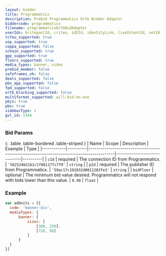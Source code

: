 ```yaml
---
layout: bidder
title: Programmaticx
description: Prebid Programmaticx Ortb Bidder Adaptor
biddercode: programmaticx
filename: programmaticxOrtbBidAdapter
userIds: britepoolId, criteo, id5Id, identityLink, liveIntentId, netId, parrableId, pubCommonId, unifiedId
tcfeu_supported: true
usp_supported: true
coppa_supported: false
schain_supported: true
gpp_supported: true
floors_supported: true
media_types: banner, video
prebid_member: false
safeframes_ok: false
deals_supported: false
pbs_app_supported: false
fpd_supported: false
ortb_blocking_supported: false
multiformat_supported: will-bid-on-one
pbjs: true
pbs: true
sidebarType: 1
gvl_id: 1344
---
```


### Bid Params ###
{: .table .table-bordered .table-striped }
| Name       | Scope    | Description                                                                               | Example                      | Type     |
|------------|----------|-------------------------------------------------------------------------------------------|------------------------------|----------|
| `cId`      | required | The connection ID from Programmaticx.                                                          | `'562524b21b1c1f08117fc7f9'` | `string` |
| `pId`      | required | The publisher ID from Programmaticx.                                                           | `'59ac17c192832d0011283fe3'` | `string` |
| `bidFloor` | optional | The minimum bid value desired. Programmaticx will not respond with bids lower than this value. | `0.90`                       | `float`  |
### Example ###

  ```javascript
var adUnits = [{
    code: 'banner-div',
    mediaTypes: {
        banner: {
            sizes: [
                [300, 250],
                [728, 90]
            ]
        }
    }
}]
```
